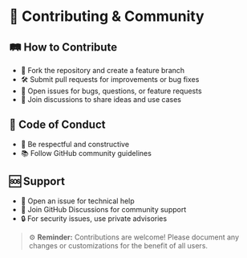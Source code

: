 # 🤝 Contributing & Community

## 🛤️ How to Contribute
- 🍴 Fork the repository and create a feature branch
- 🛠️ Submit pull requests for improvements or bug fixes
- 🐞 Open issues for bugs, questions, or feature requests
- 💬 Join discussions to share ideas and use cases

## 📜 Code of Conduct
- 🤗 Be respectful and constructive
- 📚 Follow GitHub community guidelines

## 🆘 Support
- 🐛 Open an issue for technical help
- 💬 Join GitHub Discussions for community support
- 🔒 For security issues, use private advisories

> ⚙️ **Reminder:** Contributions are welcome! Please document any changes or customizations for the benefit of all users.
